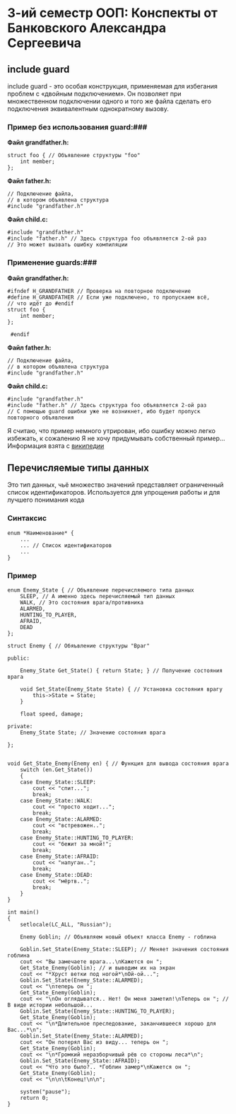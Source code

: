# 3-ий семестр ООП: Конспекты от Банковского Александра Сергеевича #

## include guard  ##

include guard - это особая конструкция, применяемая для избегания 
проблем с «двойным подключением». Он позволяет при множественном 
подключении одного и того же файла сделать его подключения 
эквивалентным однократному вызову.

### Пример без использования guard:###

**Файл grandfather.h:**

    struct foo { // Объявление структуры "foo"
        int member; 
    };

**Файл father.h:**

    // Подключение файла,
    // в котором объявлена структура 
    #include "grandfather.h" 

**Файл child.c:**

    #include "grandfather.h"
    #include "father.h" // Здесь структура foo объявляется 2-ой раз
    // Это может вызвать ошибку компиляции

### Применение guards:###

**Файл grandfather.h:**

    #ifndef H_GRANDFATHER // Проверка на повторное подключение
    #define H_GRANDFATHER // Если уже подключено, то пропускаем всё,
    // что идёт до #endif
    struct foo {
        int member;
    };
 
     #endif

**Файл father.h:**

    // Подключение файла,
    // в котором объявлена структура 
    #include "grandfather.h" 

**Файл child.c:**
    
    #include "grandfather.h"
    #include "father.h" // Здесь структура foo объявляется 2-ой раз
    // С помощью guard ошибки уже не возникнет, ибо будет пропуск повторного объявления
    
Я считаю, что пример немного утрирован, ибо ошибку можно легко избежать, к сожалению Я не хочу придумывать собственный пример...
Информация взята с [википедии](https://ru.wikipedia.org/wiki/Include_guard)

## Перечисляемые типы данных ##

Это тип данных, чьё множество значений представляет ограниченный список идентификаторов.
Используется для упрощения работы и для лучшего понимания кода

### Синтаксис ###
    enum *Наименование* {
        ... 
        ... // Список идентификаторов
        ...
    }
### Пример ###
    enum Enemy_State { // Объявление перечисляемого типа данных
        SLEEP, // А именно здесь перечисляемый тип данных
        WALK, // Это состояния врага/противника
        ALARMED,
        HUNTING_TO_PLAYER,
        AFRAID,
        DEAD
    };

    struct Enemy { // Обяъвление структуры "Враг"

    public:

        Enemy_State Get_State() { return State; } // Получение состояния врага

        void Set_State(Enemy_State State) { // Установка состояния врагу
            this->State = State;
        }

        float speed, damage;

    private:
        Enemy_State State; // Значение состояния врага

    };


    void Get_State_Enemy(Enemy en) { // Функция для вывода состояния врага
        switch (en.Get_State())
        {
        case Enemy_State::SLEEP:
            cout << "спит...";
            break;
        case Enemy_State::WALK:
            cout << "просто ходит...";
            break;
        case Enemy_State::ALARMED:
            cout << "встревожен..";
            break;
        case Enemy_State::HUNTING_TO_PLAYER:
            cout << "бежит за мной!";
            break;
        case Enemy_State::AFRAID:
            cout << "напуган..";
            break;
        case Enemy_State::DEAD:
            cout << "мёртв..";
            break;
        }
    }

    int main()
    {
        setlocale(LC_ALL, "Russian");

        Enemy Goblin; // Объявляем новый объект класса Enemy - гоблина

        Goblin.Set_State(Enemy_State::SLEEP); // Меняет значения состояния гоблина 
        cout << "Вы замечаете врага...\nКажется он "; 
        Get_State_Enemy(Goblin); // и выводим их на экран
        cout << "*Хруст ветки под ногой*\nОй-ой...";
        Goblin.Set_State(Enemy_State::ALARMED);
        cout << "\nтеперь он ";
        Get_State_Enemy(Goblin);
        cout << "\nОн оглядыватся.. Нет! Он меня заметил!\nТеперь он "; // В виде истории небольшой...
        Goblin.Set_State(Enemy_State::HUNTING_TO_PLAYER);
        Get_State_Enemy(Goblin);
        cout << "\n*Длительное преследование, заканчившееся хорошо для Вас...*\n";
        Goblin.Set_State(Enemy_State::ALARMED);
        cout << "Он потерял Вас из виду... теперь он ";
        Get_State_Enemy(Goblin);
        cout << "\n*Громкий неразборчивый рёв со стороны леса*\n";
        Goblin.Set_State(Enemy_State::AFRAID);
        cout << "Что это было?.. *Гоблин замер*\nКажется он ";
        Get_State_Enemy(Goblin);
        cout << "\n\n\tКонец!\n\n";

        system("pause");
        return 0;
    }
